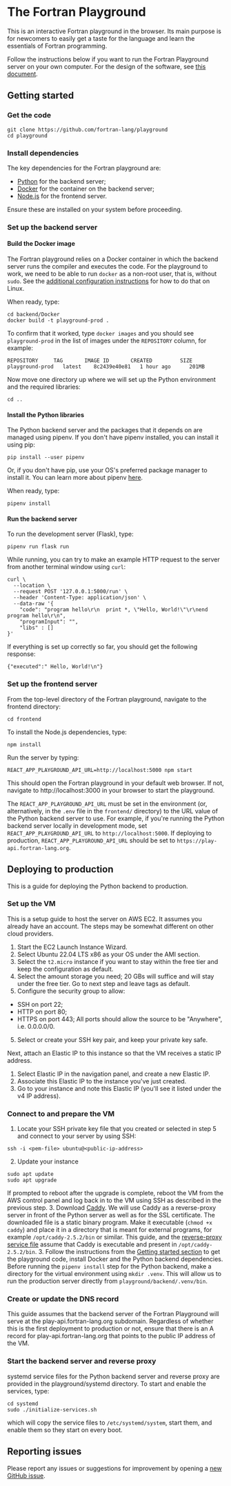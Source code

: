 # The Fortran Playground

This is an interactive Fortran playground in the browser.
Its main purpose is for newcomers to easily get a taste for the language
and learn the essentials of Fortran programming.

Follow the instructions below if you want to run the Fortran Playground server
on your own computer.
For the design of the software, see [this document](DESIGN.md).

## Getting started

### Get the code

```
git clone https://github.com/fortran-lang/playground
cd playground
```

### Install dependencies

The key dependencies for the Fortran playground are:

* [Python](https://www.python.org/) for the backend server;
* [Docker](https://www.docker.com/) for the container on the backend server;
* [Node.js](https://nodejs.org/) for the frontend server.

Ensure these are installed on your system before proceeding.

### Set up the backend server

#### Build the Docker image

The Fortran playground relies on a Docker container in which the backend server
runs the compiler and executes the code.
For the playground to work, we need to be able to run `docker` as a non-root
user, that is, without `sudo`.
See the [additional configuration instructions](https://docs.docker.com/engine/install/linux-postinstall/)
for how to do that on Linux.

When ready, type:

```
cd backend/Docker
docker build -t playground-prod .
```

To confirm that it worked, type `docker images` and you should see
`playground-prod` in the list of images under the `REPOSITORY` column, for example:

```
REPOSITORY     TAG       IMAGE ID       CREATED         SIZE
playground-prod   latest    8c2439e40e81   1 hour ago      201MB
```

Now move one directory up where we will set up the Python environment and the
required libraries:

```
cd ..
```

#### Install the Python libraries

The Python backend server and the packages that it depends on are managed using
pipenv.
If you don't have pipenv installed, you can install it using pip:

```
pip install --user pipenv
```

Or, if you don't have pip, use your OS's preferred package manager to install
it.
You can learn more about pipenv [here](https://pipenv.pypa.io/en/latest/).

When ready, type:

```
pipenv install
```

#### Run the backend server

To run the development server (Flask), type:

```
pipenv run flask run
```

While running, you can try to make an example HTTP request to the server from
another terminal window using `curl`:

```
curl \
  --location \
  --request POST '127.0.0.1:5000/run' \
  --header 'Content-Type: application/json' \
  --data-raw '{
    "code": "program hello\r\n  print *, \"Hello, World!\"\r\nend program hello\r\n",
    "programInput": "",
    "libs" : []
}'
```

If everything is set up correctly so far, you should get the following response:

```
{"executed":" Hello, World!\n"}
```

### Set up the frontend server

From the top-level directory of the Fortran playground, navigate to the
frontend directory:

```
cd frontend
```

To install the Node.js dependencies, type:

```
npm install
```

Run the server by typing:

```
REACT_APP_PLAYGROUND_API_URL=http://localhost:5000 npm start
```

This should open the Fortran playground in your default web browser.
If not, navigate to http://localhost:3000 in your browser to start the
playground.

The `REACT_APP_PLAYGROUND_API_URL` must be set in the environment
(or, alternatively, in the `.env` file in the `frontend/` directory)
to the URL value of the Python backend server to use.
For example, if you're running the Python backend server locally in development
mode, set `REACT_APP_PLAYGROUND_API_URL` to `http://localhost:5000`.
If deploying to production, `REACT_APP_PLAYGROUND_API_URL` should be set to
`https://play-api.fortran-lang.org`.

## Deploying to production

This is a guide for deploying the Python backend to production.

### Set up the VM

This is a setup guide to host the server on AWS EC2.
It assumes you already have an account.
The steps may be somewhat different on other cloud providers.

1. Start the EC2 Launch Instance Wizard.
2. Select Ubuntu 22.04 LTS x86 as your OS under the AMI section.
2. Select the `t2.micro` instance if you want to stay within the free tier and
keep the configuration as default.
3. Select the amount storage you need; 20 GBs will suffice and will stay under
the free tier. Go to next step and leave tags as default.
4. Configure the security group to allow:
  * SSH on port 22;
  * HTTP on port 80;
  * HTTPS on port 443;
All ports should allow the source to be "Anywhere", i.e. 0.0.0.0/0.
5. Select or create your SSH key pair, and keep your private key safe.

Next, attach an Elastic IP to this instance so that the VM receives a static IP
address.

1. Select Elastic IP in the navigation panel, and create a new Elastic IP.
2. Associate this Elastic IP to the instance you've just created.
3. Go to your instance and note this Elastic IP
  (you'll see it listed under the v4 IP address).

### Connect to and prepare the VM

1. Locate your SSH private key file that you created or selected in step 5
and connect to your server by using SSH:
```
ssh -i <pem-file> ubuntu@<public-ip-address>
```
2.  Update your instance
```
sudo apt update
sudo apt upgrade
```
If prompted to reboot after the upgrade is complete, reboot the VM from the AWS
control panel and log back in to the VM using SSH as described in the previous
step.
3. Download [Caddy](https://caddyserver.com).
We will use Caddy as a reverse-proxy server in front of the Python server
as well as for the SSL certificate.
The downloaded file is a static binary program.
Make it executable (`chmod +x caddy`) and place it in a directory that is
meant for external programs, for example `/opt/caddy-2.5.2/bin` or similar.
This guide, and the
[reverse-proxy service file](systemd/playground-reverse-proxy.service)
assume that Caddy is executable and present in `/opt/caddy-2.5.2/bin`.
3. Follow the instructions from the [Getting started section](#getting-started)
to get the playground code, install Docker and the Python backend dependencies.
Before running the `pipenv install` step for the Python backend, make a
directory for the virtual environment using `mkdir .venv`.
This will allow us to run the production server directly from
`playground/backend/.venv/bin`.

### Create or update the DNS record

This guide assumes that the backend server of the Fortran Playground
will serve at the play-api.fortran-lang.org subdomain.
Regardless of whether this is the first deployment to production or not,
ensure that there is an A record for play-api.fortran-lang.org that
points to the public IP address of the VM.

### Start the backend server and reverse proxy

systemd service files for the Python backend server and reverse proxy
are provided in the playground/systemd directory.
To start and enable the services, type:

```
cd systemd
sudo ./initialize-services.sh
```

which will copy the service files to `/etc/systemd/system`,
start them, and enable them so they start on every boot.

## Reporting issues

Please report any issues or suggestions for improvement by opening a
[new GitHub issue](https://github.com/fortran-lang/playground/issues/new).
